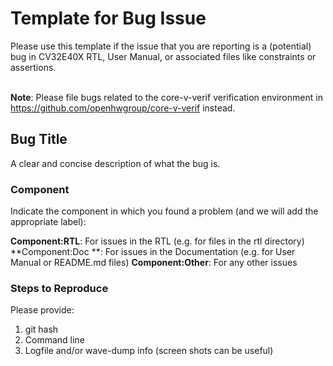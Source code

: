 # Template for Bug Issue

Please use this template if the issue that you are reporting is a (potential) bug in CV32E40X RTL, User Manual, or associated files like constraints or assertions.

<br>**Note**: Please file bugs related to the core-v-verif verification environment in https://github.com/openhwgroup/core-v-verif instead.

## Bug Title
A clear and concise description of what the bug is.

### Component
Indicate the component in which you found a problem (and we will add the appropriate label):

**Component:RTL**: For issues in the RTL (e.g. for files in the rtl directory)
**Component:Doc **: For issues in the Documentation (e.g. for User Manual or README.md files)
**Component:Other**: For any other issues

### Steps to Reproduce
Please provide:
1. git hash
2. Command line
3. Logfile and/or wave-dump info (screen shots can be useful)
